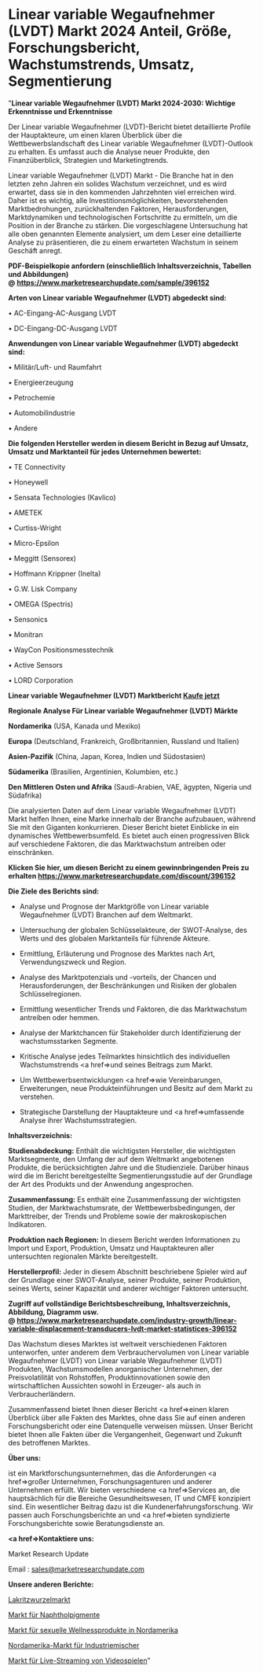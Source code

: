 # Linear variable Wegaufnehmer (LVDT) Markt 2024 Anteil, Größe, Forschungsbericht, Wachstumstrends, Umsatz, Segmentierung

"<strong>Linear variable Wegaufnehmer (LVDT) Markt 2024-2030: Wichtige Erkenntnisse und Erkenntnisse</strong>

Der Linear variable Wegaufnehmer (LVDT)-Bericht bietet detaillierte Profile der Hauptakteure, um einen klaren Überblick über die Wettbewerbslandschaft des Linear variable Wegaufnehmer (LVDT)-Outlook zu erhalten. Es umfasst auch die Analyse neuer Produkte, den Finanzüberblick, Strategien und Marketingtrends.

Linear variable Wegaufnehmer (LVDT) Markt - Die Branche hat in den letzten zehn Jahren ein solides Wachstum verzeichnet, und es wird erwartet, dass sie in den kommenden Jahrzehnten viel erreichen wird. Daher ist es wichtig, alle Investitionsmöglichkeiten, bevorstehenden Marktbedrohungen, zurückhaltenden Faktoren, Herausforderungen, Marktdynamiken und technologischen Fortschritte zu ermitteln, um die Position in der Branche zu stärken. Die vorgeschlagene Untersuchung hat alle oben genannten Elemente analysiert, um dem Leser eine detaillierte Analyse zu präsentieren, die zu einem erwarteten Wachstum in seinem Geschäft anregt.

<strong><b>PDF-Beispielkopie anfordern (einschließlich Inhaltsverzeichnis, Tabellen und Abbildungen) @ </b></strong><strong><a href=https://www.marketresearchupdate.com/sample/396152><strong>https://www.marketresearchupdate.com/sample/396152</u></a></strong></strong>

<strong>Arten von Linear variable Wegaufnehmer (LVDT) abgedeckt sind:</strong>

• AC-Eingang-AC-Ausgang LVDT

• DC-Eingang-DC-Ausgang LVDT

<strong>Anwendungen von Linear variable Wegaufnehmer (LVDT) abgedeckt sind:</strong>

• Militär/Luft- und Raumfahrt

• Energieerzeugung

• Petrochemie

• Automobilindustrie

• Andere

<strong>Die folgenden Hersteller werden in diesem Bericht in Bezug auf Umsatz, Umsatz und Marktanteil für jedes Unternehmen bewertet:</strong>

• TE Connectivity

• Honeywell

• Sensata Technologies (Kavlico)

• AMETEK

• Curtiss-Wright

• Micro-Epsilon

• Meggitt (Sensorex)

• Hoffmann Krippner (Inelta)

• G.W. Lisk Company

• OMEGA (Spectris)

• Sensonics

• Monitran

• WayCon Positionsmesstechnik

• Active Sensors

• LORD Corporation

<strong>Linear variable Wegaufnehmer (LVDT) Marktbericht <a href=https://www.marketresearchupdate.com/buynow/396152>Kaufe jetzt</a></strong>

<strong>Regionale Analyse Für Linear variable Wegaufnehmer (LVDT) Märkte</strong>

<strong>Nordamerika</strong> (USA, Kanada und Mexiko)

<strong>Europa</strong> (Deutschland, Frankreich, Großbritannien, Russland und Italien)

<strong>Asien-Pazifik</strong> (China, Japan, Korea, Indien und Südostasien)

<strong>Südamerika</strong> (Brasilien, Argentinien, Kolumbien, etc.)

<strong>Den Mittleren</strong> <strong>Osten und Afrika</strong> (Saudi-Arabien, VAE, ägypten, Nigeria und Südafrika)

Die analysierten Daten auf dem Linear variable Wegaufnehmer (LVDT) Markt helfen Ihnen, eine Marke innerhalb der Branche aufzubauen, während Sie mit den Giganten konkurrieren. Dieser Bericht bietet Einblicke in ein dynamisches Wettbewerbsumfeld. Es bietet auch einen progressiven Blick auf verschiedene Faktoren, die das Marktwachstum antreiben oder einschränken.

<strong>Klicken Sie hier, um diesen Bericht zu einem gewinnbringenden Preis zu erhalten
</strong><strong><a href=https://www.marketresearchupdate.com/discount/396152>https://www.marketresearchupdate.com/discount/396152</b></u></strong></a>

<strong>Die Ziele des Berichts sind:</strong>

- Analyse und Prognose der Marktgröße von Linear variable Wegaufnehmer (LVDT) Branchen auf dem Weltmarkt.

- Untersuchung der globalen Schlüsselakteure, der SWOT-Analyse, des Werts und des globalen Marktanteils für führende Akteure.

- Ermittlung, Erläuterung und Prognose des Marktes nach Art, Verwendungszweck und Region.

- Analyse des Marktpotenzials und -vorteils, der Chancen und Herausforderungen, der Beschränkungen und Risiken der globalen Schlüsselregionen.

- Ermittlung wesentlicher Trends und Faktoren, die das Marktwachstum antreiben oder hemmen.

- Analyse der Marktchancen für Stakeholder durch Identifizierung der wachstumsstarken Segmente.

- Kritische Analyse jedes Teilmarktes hinsichtlich des individuellen Wachstumstrends <a href=>und</a> seines Beitrags zum Markt.

- Um Wettbewerbsentwicklungen <a href=>wie</a> Vereinbarungen, Erweiterungen, neue Produkteinführungen und Besitz auf dem Markt zu verstehen.

- Strategische Darstellung der Hauptakteure und <a href=>umfas</a>sende Analyse ihrer Wachstumsstrategien.

<strong>Inhaltsverzeichnis:</strong>

<strong>Studienabdeckung:</strong> Enthält die wichtigsten Hersteller, die wichtigsten Marktsegmente, den Umfang der auf dem Weltmarkt angebotenen Produkte, die berücksichtigten Jahre und die Studienziele. Darüber hinaus wird die im Bericht bereitgestellte Segmentierungsstudie auf der Grundlage der Art des Produkts und der Anwendung angesprochen.

<strong>Zusammenfassung:</strong> Es enthält eine Zusammenfassung der wichtigsten Studien, der Marktwachstumsrate, der Wettbewerbsbedingungen, der Markttreiber, der Trends und Probleme sowie der makroskopischen Indikatoren.

<strong>Produktion nach Regionen:</strong> In diesem Bericht werden Informationen zu Import und Export, Produktion, Umsatz und Hauptakteuren aller untersuchten regionalen Märkte bereitgestellt.

<strong>Herstellerprofil:</strong> Jeder in diesem Abschnitt beschriebene Spieler wird auf der Grundlage einer SWOT-Analyse, seiner Produkte, seiner Produktion, seines Werts, seiner Kapazität und anderer wichtiger Faktoren untersucht.

<strong><b>Zugriff auf vollständige Berichtsbeschreibung, Inhaltsverzeichnis, Abbildung, Diagramm usw. @ </b></strong><strong><a href=https://www.marketresearchupdate.com/industry-growth/linear-variable-displacement-transducers-lvdt-market-statistices-396152>https://www.marketresearchupdate.com/industry-growth/linear-variable-displacement-transducers-lvdt-market-statistices-396152</a></strong>

Das Wachstum dieses Marktes ist weltweit verschiedenen Faktoren unterworfen, unter anderem dem Verbrauchervolumen von Linear variable Wegaufnehmer (LVDT) von Linear variable Wegaufnehmer (LVDT) Produkten, Wachstumsmodellen anorganischer Unternehmen, der Preisvolatilität von Rohstoffen, Produktinnovationen sowie den wirtschaftlichen Aussichten sowohl in Erzeuger- als auch in Verbraucherländern.

Zusammenfassend bietet Ihnen dieser Bericht <a href=>einen</a> klaren Überblick über alle Fakten des Marktes, ohne dass Sie auf einen anderen Forschungsbericht oder eine Datenquelle verweisen müssen. Unser Bericht bietet Ihnen alle Fakten über die Vergangenheit, Gegenwart und Zukunft des betroffenen Marktes.

<strong>Über uns:</strong>

 ist ein Marktforschungsunternehmen, das die Anforderungen <a href=>großer</a> Unternehmen, Forschungsagenturen und anderer Unternehmen erfüllt. Wir bieten verschiedene <a href=>Services</a> an, die hauptsächlich für die Bereiche Gesundheitswesen, IT und CMFE konzipiert sind. Ein wesentlicher Beitrag dazu ist die Kundenerfahrungsforschung. Wir passen auch Forschungsberichte an und <a href=>bieten</a> syndizierte Forschungsberichte sowie Beratungsdienste an.

<strong><a href=>Kontaktiere uns:</a></strong>

Market Research Update

Email : sales@marketresearchupdate.com

<strong>Unsere anderen Berichte:</strong>

<a href=https://www.linkedin.com/pulse/licorice-root-market-size-set-grow>Lakritzwurzelmarkt</a>

<a href=https://www.linkedin.com/pulse/naphthol-pigments-market-report-2023-top-company-trends>Markt für Naphtholpigmente</a>

<a href=https://www.linkedin.com/pulse/north-america-sexual-wellness-products-market>Markt für sexuelle Wellnessprodukte in Nordamerika</a>

<a href=https://www.linkedin.com/pulse/north-america-industrial-mixers-market-analysis>Nordamerika-Markt für Industriemischer</a>

<a href=https://www.linkedin.com/pulse/video-game-live-streaming-market-size-share-xbw8f/>Markt für Live-Streaming von Videospielen</a>"
